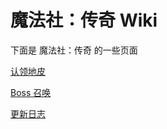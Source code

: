 # 魔法社：传奇 Wiki

下面是 魔法社：传奇 的一些页面

[认领地皮](https://dgehs-mfs.github.io/Legends/Regions)

[Boss 召唤](https://dgehs-mfs.github.io/Legends/Bosses)

[更新日志](https://dgehs-mfs.github.io/Legends/Changelogs)